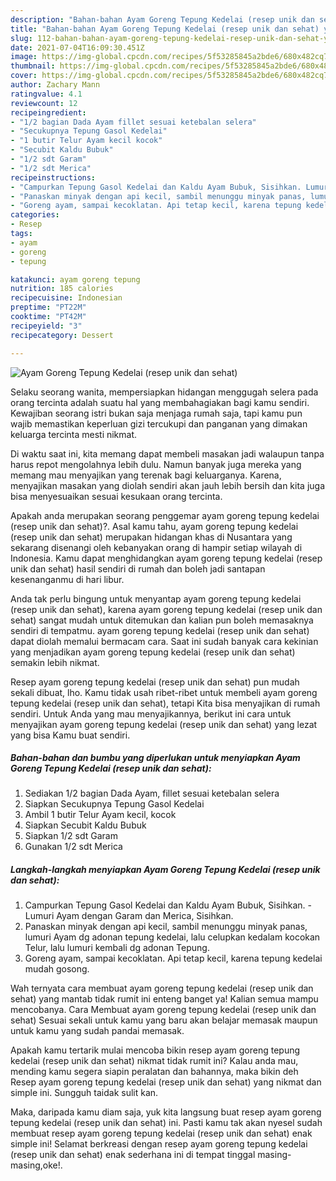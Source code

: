 ```yaml
---
description: "Bahan-bahan Ayam Goreng Tepung Kedelai (resep unik dan sehat) yang lezat dan Mudah Dibuat"
title: "Bahan-bahan Ayam Goreng Tepung Kedelai (resep unik dan sehat) yang lezat dan Mudah Dibuat"
slug: 112-bahan-bahan-ayam-goreng-tepung-kedelai-resep-unik-dan-sehat-yang-lezat-dan-mudah-dibuat
date: 2021-07-04T16:09:30.451Z
image: https://img-global.cpcdn.com/recipes/5f53285845a2bde6/680x482cq70/ayam-goreng-tepung-kedelai-resep-unik-dan-sehat-foto-resep-utama.jpg
thumbnail: https://img-global.cpcdn.com/recipes/5f53285845a2bde6/680x482cq70/ayam-goreng-tepung-kedelai-resep-unik-dan-sehat-foto-resep-utama.jpg
cover: https://img-global.cpcdn.com/recipes/5f53285845a2bde6/680x482cq70/ayam-goreng-tepung-kedelai-resep-unik-dan-sehat-foto-resep-utama.jpg
author: Zachary Mann
ratingvalue: 4.1
reviewcount: 12
recipeingredient:
- "1/2 bagian Dada Ayam fillet sesuai ketebalan selera"
- "Secukupnya Tepung Gasol Kedelai"
- "1 butir Telur Ayam kecil kocok"
- "Secubit Kaldu Bubuk"
- "1/2 sdt Garam"
- "1/2 sdt Merica"
recipeinstructions:
- "Campurkan Tepung Gasol Kedelai dan Kaldu Ayam Bubuk, Sisihkan. Lumuri Ayam dengan Garam dan Merica, Sisihkan."
- "Panaskan minyak dengan api kecil, sambil menunggu minyak panas, lumuri Ayam dg adonan tepung kedelai, lalu celupkan kedalam kocokan Telur, lalu lumuri kembali dg adonan Tepung."
- "Goreng ayam, sampai kecoklatan. Api tetap kecil, karena tepung kedelai mudah gosong."
categories:
- Resep
tags:
- ayam
- goreng
- tepung

katakunci: ayam goreng tepung 
nutrition: 185 calories
recipecuisine: Indonesian
preptime: "PT22M"
cooktime: "PT42M"
recipeyield: "3"
recipecategory: Dessert

---
```



![Ayam Goreng Tepung Kedelai (resep unik dan sehat)](https://img-global.cpcdn.com/recipes/5f53285845a2bde6/680x482cq70/ayam-goreng-tepung-kedelai-resep-unik-dan-sehat-foto-resep-utama.jpg)

Selaku seorang wanita, mempersiapkan hidangan menggugah selera pada orang tercinta adalah suatu hal yang membahagiakan bagi kamu sendiri. Kewajiban seorang istri bukan saja menjaga rumah saja, tapi kamu pun wajib memastikan keperluan gizi tercukupi dan panganan yang dimakan keluarga tercinta mesti nikmat.

Di waktu  saat ini, kita memang dapat membeli masakan jadi walaupun tanpa harus repot mengolahnya lebih dulu. Namun banyak juga mereka yang memang mau menyajikan yang terenak bagi keluarganya. Karena, menyajikan masakan yang diolah sendiri akan jauh lebih bersih dan kita juga bisa menyesuaikan sesuai kesukaan orang tercinta. 



Apakah anda merupakan seorang penggemar ayam goreng tepung kedelai (resep unik dan sehat)?. Asal kamu tahu, ayam goreng tepung kedelai (resep unik dan sehat) merupakan hidangan khas di Nusantara yang sekarang disenangi oleh kebanyakan orang di hampir setiap wilayah di Indonesia. Kamu dapat menghidangkan ayam goreng tepung kedelai (resep unik dan sehat) hasil sendiri di rumah dan boleh jadi santapan kesenanganmu di hari libur.

Anda tak perlu bingung untuk menyantap ayam goreng tepung kedelai (resep unik dan sehat), karena ayam goreng tepung kedelai (resep unik dan sehat) sangat mudah untuk ditemukan dan kalian pun boleh memasaknya sendiri di tempatmu. ayam goreng tepung kedelai (resep unik dan sehat) dapat diolah memalui bermacam cara. Saat ini sudah banyak cara kekinian yang menjadikan ayam goreng tepung kedelai (resep unik dan sehat) semakin lebih nikmat.

Resep ayam goreng tepung kedelai (resep unik dan sehat) pun mudah sekali dibuat, lho. Kamu tidak usah ribet-ribet untuk membeli ayam goreng tepung kedelai (resep unik dan sehat), tetapi Kita bisa menyajikan di rumah sendiri. Untuk Anda yang mau menyajikannya, berikut ini cara untuk menyajikan ayam goreng tepung kedelai (resep unik dan sehat) yang lezat yang bisa Kamu buat sendiri.

<!--inarticleads1-->

##### Bahan-bahan dan bumbu yang diperlukan untuk menyiapkan Ayam Goreng Tepung Kedelai (resep unik dan sehat):

1. Sediakan 1/2 bagian Dada Ayam, fillet sesuai ketebalan selera
1. Siapkan Secukupnya Tepung Gasol Kedelai
1. Ambil 1 butir Telur Ayam kecil, kocok
1. Siapkan Secubit Kaldu Bubuk
1. Siapkan 1/2 sdt Garam
1. Gunakan 1/2 sdt Merica




<!--inarticleads2-->

##### Langkah-langkah menyiapkan Ayam Goreng Tepung Kedelai (resep unik dan sehat):

1. Campurkan Tepung Gasol Kedelai dan Kaldu Ayam Bubuk, Sisihkan. - Lumuri Ayam dengan Garam dan Merica, Sisihkan.
1. Panaskan minyak dengan api kecil, sambil menunggu minyak panas, lumuri Ayam dg adonan tepung kedelai, lalu celupkan kedalam kocokan Telur, lalu lumuri kembali dg adonan Tepung.
1. Goreng ayam, sampai kecoklatan. Api tetap kecil, karena tepung kedelai mudah gosong.




Wah ternyata cara membuat ayam goreng tepung kedelai (resep unik dan sehat) yang mantab tidak rumit ini enteng banget ya! Kalian semua mampu mencobanya. Cara Membuat ayam goreng tepung kedelai (resep unik dan sehat) Sesuai sekali untuk kamu yang baru akan belajar memasak maupun untuk kamu yang sudah pandai memasak.

Apakah kamu tertarik mulai mencoba bikin resep ayam goreng tepung kedelai (resep unik dan sehat) nikmat tidak rumit ini? Kalau anda mau, mending kamu segera siapin peralatan dan bahannya, maka bikin deh Resep ayam goreng tepung kedelai (resep unik dan sehat) yang nikmat dan simple ini. Sungguh taidak sulit kan. 

Maka, daripada kamu diam saja, yuk kita langsung buat resep ayam goreng tepung kedelai (resep unik dan sehat) ini. Pasti kamu tak akan nyesel sudah membuat resep ayam goreng tepung kedelai (resep unik dan sehat) enak simple ini! Selamat berkreasi dengan resep ayam goreng tepung kedelai (resep unik dan sehat) enak sederhana ini di tempat tinggal masing-masing,oke!.

